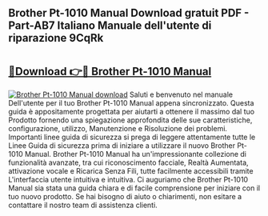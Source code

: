 ## Brother Pt-1010 Manual Download gratuit PDF - Part-AB7 Italiano Manuale dell'utente di riparazione 9CqRk

# <h2><a href="http://dfaa8dm.blite.top/?on=Brother+Pt-1010+Manual">🔗Download 👉🔴 Brother Pt-1010 Manual</a></h2>

[![Brother Pt-1010 Manual download](https://i.imgur.com/lujVjoI.png)](http://dfaa8dm.blite.top/?on=Brother+Pt-1010+Manual)
Saluti e benvenuto nel manuale Dell'utente per il tuo Brother Pt-1010 Manual appena sincronizzato. Questa guida è appositamente progettata per aiutarti a ottenere il massimo dal tuo Prodotto fornendo una spiegazione approfondita delle sue caratteristiche, configurazione, utilizzo, Manutenzione e Risoluzione dei problemi. Importanti linee guida di sicurezza si prega di leggere attentamente tutte le Linee Guida di sicurezza prima di iniziare a utilizzare il nuovo Brother Pt-1010 Manual. Brother Pt-1010 Manual ha un'impressionante collezione di funzionalità avanzate, tra cui riconoscimento facciale, Realtà Aumentata, attivazione vocale e Ricarica Senza Fili, tutte facilmente accessibili tramite L'interfaccia utente intuitiva e intuitiva. Ci auguriamo che Brother Pt-1010 Manual sia stata una guida chiara e di facile comprensione per iniziare con il tuo nuovo prodotto. Se hai bisogno di aiuto o chiarimenti, non esitare a contattare il nostro team di assistenza clienti.
